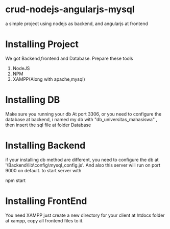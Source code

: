 # crud-nodejs-angularjs-mysql
a simple project using nodejs as backend, and angularjs at frontend



# Installing Project
We got Backend,frontend and Database. Prepare these tools
1. NodeJS
2. NPM
3. XAMPP(Along with apache,mysql)

# Installing DB
Make sure you running your db At port 3306, or you need to configure the database at backend, i named my db with "db_universitas_mahasiswa" , then insert the sql file at folder Database

# Installing Backend
if your installing db method are different, you need to configure the db at '\Backend\lib\config\mysql_config.js'. And also this server will run on port 9000 on default.
to start server with

npm start

# Installing FrontEnd
You need XAMPP just create a new directory for your client at htdocs folder at xampp, copy all frontend files to it.

